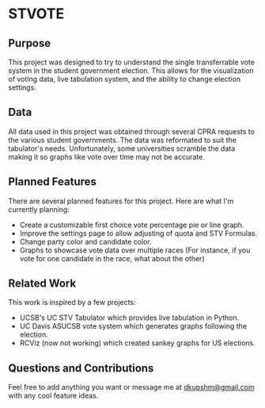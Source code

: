 # STVOTE

## Purpose

This project was designed to try to understand the single transferrable vote system in the student government election. This allows for the visualization of voting data, live tabulation system, and the ability to change election settings.

## Data

All data used in this project was obtained through several CPRA requests to the various student governments. The data was reformated to suit the tabulator's needs. Unfortunately, some universities scramble the data making it so graphs like vote over time may not be accurate.

## Planned Features

There are several planned features for this project. Here are what I'm currently planning:

* Create a customizable first choice vote percentage pie or line graph.
* Improve the settings page to allow adjusting of quota and STV Formulas.
* Change party color and candidate color.
* Graphs to showcase vote data over multiple races (For instance, if you vote for one candidate in the race, what about the other)

## Related Work

This work is inspired by a few projects:

* UCSB's UC STV Tabulator which provides live tabulation in Python.
* UC Davis ASUCSB vote system which generates graphs following the election.
* RCViz (now not working) which created sankey graphs for US elections.

## Questions and Contributions

Feel free to add anything you want or message me at dkupshm@gmail.com with any cool feature ideas.